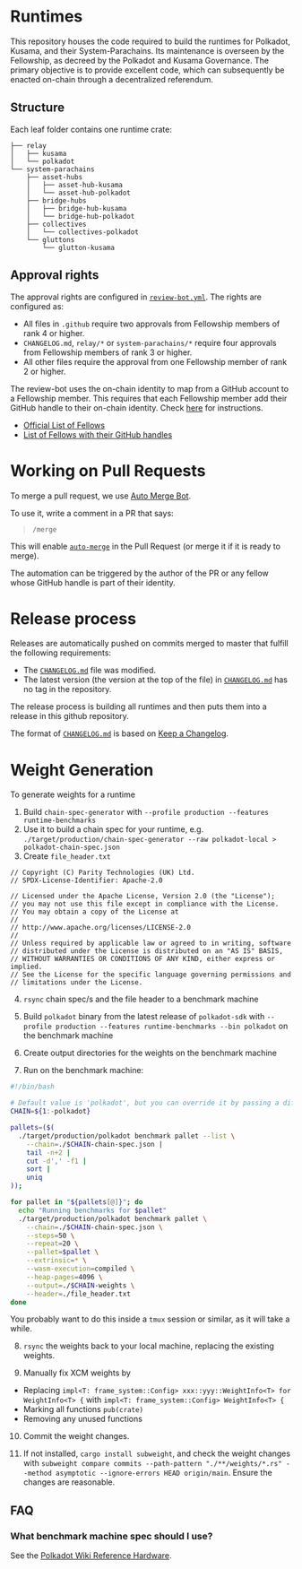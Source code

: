 # Runtimes

This repository houses the code required to build the runtimes for Polkadot, Kusama, and their System-Parachains. Its maintenance is overseen by the Fellowship, as decreed by the Polkadot and Kusama Governance. The primary objective is to provide excellent code, which can subsequently be enacted on-chain through a decentralized referendum.

## Structure

Each leaf folder contains one runtime crate:

<!-- Run "tree -I 'target' -d -L 3" and then delete some folders from Polkadot and Kusama. -->

```pre
├── relay
│   ├── kusama
│   └── polkadot
└── system-parachains
    ├── asset-hubs
    │   ├── asset-hub-kusama
    │   └── asset-hub-polkadot
    ├── bridge-hubs
    │   ├── bridge-hub-kusama
    │   └── bridge-hub-polkadot
    ├── collectives
    │   └── collectives-polkadot
    └── gluttons
        └── glutton-kusama
```

## Approval rights

The approval rights are configured in [`review-bot.yml`](.github/review-bot.yml). The rights are configured as:

- All files in `.github` require two approvals from Fellowship members of rank 4 or higher.
- `CHANGELOG.md`, `relay/*` or `system-parachains/*` require four approvals from Fellowship members of rank 3 or higher.
- All other files require the approval from one Fellowship member of rank 2 or higher.

The review-bot uses the on-chain identity to map from a GitHub account to a Fellowship member. This requires that each Fellowship member add their GitHub handle to their on-chain identity. Check [here](docs/on-chain-identity.md) for instructions.

- [Official List of Fellows](https://polkadot-fellows.github.io/dashboard/#/members)
- [List of Fellows with their GitHub handles](https://fellowship.tasty.limo/)

# Working on Pull Requests

To merge a pull request, we use [Auto Merge Bot](https://github.com/paritytech/auto-merge-bot).

To use it, write a comment in a PR that says:

> `/merge`

This will enable [`auto-merge`](https://docs.github.com/en/pull-requests/collaborating-with-pull-requests/incorporating-changes-from-a-pull-request/automatically-merging-a-pull-request) in the Pull Request (or merge it if it is ready to merge).

The automation can be triggered by the author of the PR or any fellow whose GitHub handle is part of their identity.

# Release process

Releases are automatically pushed on commits merged to master that fulfill the following requirements:

- The [`CHANGELOG.md`](CHANGELOG.md) file was modified.
- The latest version (the version at the top of the file) in [`CHANGELOG.md`](CHANGELOG.md) has no tag in the repository.

The release process is building all runtimes and then puts them into a release in this github repository.

The format of [`CHANGELOG.md`](CHANGELOG.md) is based on [Keep a Changelog](https://keepachangelog.com/en/1.0.0/).

# Weight Generation

To generate weights for a runtime

1. Build `chain-spec-generator` with `--profile production --features runtime-benchmarks`
2. Use it to build a chain spec for your runtime, e.g. `./target/production/chain-spec-generator --raw polkadot-local > polkadot-chain-spec.json`
3. Create `file_header.txt`

```text
// Copyright (C) Parity Technologies (UK) Ltd.
// SPDX-License-Identifier: Apache-2.0

// Licensed under the Apache License, Version 2.0 (the "License");
// you may not use this file except in compliance with the License.
// You may obtain a copy of the License at
//
// http://www.apache.org/licenses/LICENSE-2.0
//
// Unless required by applicable law or agreed to in writing, software
// distributed under the License is distributed on an "AS IS" BASIS,
// WITHOUT WARRANTIES OR CONDITIONS OF ANY KIND, either express or implied.
// See the License for the specific language governing permissions and
// limitations under the License.
```

4. `rsync` chain spec/s and the file header to a benchmark machine

5. Build `polkadot` binary from the latest release of `polkadot-sdk` with `--profile production --features runtime-benchmarks --bin polkadot` on the benchmark machine

6. Create output directories for the weights on the benchmark machine

7. Run on the benchmark machine:

```bash
#!/bin/bash

# Default value is 'polkadot', but you can override it by passing a different value as an argument
CHAIN=${1:-polkadot}

pallets=($(
  ./target/production/polkadot benchmark pallet --list \
    --chain=./$CHAIN-chain-spec.json |
    tail -n+2 |
    cut -d',' -f1 |
    sort |
    uniq
));

for pallet in "${pallets[@]}"; do
  echo "Running benchmarks for $pallet"
  ./target/production/polkadot benchmark pallet \
    --chain=./$CHAIN-chain-spec.json \
    --steps=50 \
    --repeat=20 \
    --pallet=$pallet \
    --extrinsic=* \
    --wasm-execution=compiled \
    --heap-pages=4096 \
    --output=./$CHAIN-weights \
    --header=./file_header.txt
done
```

You probably want to do this inside a `tmux` session or similar, as it will take a while.

8. `rsync` the weights back to your local machine, replacing the existing weights.

9. Manually fix XCM weights by
- Replacing `impl<T: frame_system::Config> xxx::yyy::WeightInfo<T> for WeightInfo<T> {` with `impl<T: frame_system::Config> WeightInfo<T> {`
- Marking all functions `pub(crate)`
- Removing any unused functions

10. Commit the weight changes.

11. If not installed, `cargo install subweight`, and check the weight changes with `subweight compare commits --path-pattern "./**/weights/*.rs" --method asymptotic --ignore-errors HEAD origin/main`. Ensure the changes are reasonable.

## FAQ

### What benchmark machine spec should I use?

See the [Polkadot Wiki Reference Hardware](https://wiki.polkadot.network/docs/maintain-guides-how-to-validate-polkadot#standard-hardware).

